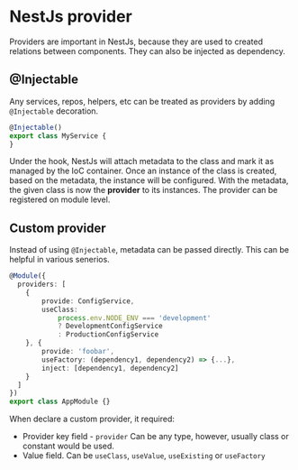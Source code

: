 # NestJs provider

Providers are important in NestJs, because they are used to created relations between components.
They can also be injected as dependency.

## @Injectable

Any services, repos, helpers, etc can be treated as providers by adding `@Injectable` decoration.

```typescript
@Injectable()
export class MyService {
}
```

Under the hook, NestJs will attach metadata to the class and mark it as managed by the IoC container.
Once an instance of the class is created, based on the metadata, the instance will be configured.
With the metadata, the given class is now the **provider** to its instances. 
The provider can be registered on module level.

## Custom provider

Instead of using `@Injectable`, metadata can be passed directly. This can be helpful in various senerios.

```typescript
@Module({
  providers: [
    {
        provide: ConfigService,
        useClass:
            process.env.NODE_ENV === 'development'
            ? DevelopmentConfigService
            : ProductionConfigService
    }, {
        provide: 'foobar',
        useFactory: (dependency1, dependency2) => {...},
        inject: [dependency1, dependency2]
    }
  ]
})
export class AppModule {}
```

When declare a custom provider, it required:

- Provider key field - `provider`
    Can be any type, however, usually class or constant would be used.
- Value field.
    Can be `useClass`, `useValue`, `useExisting` or `useFactory`
